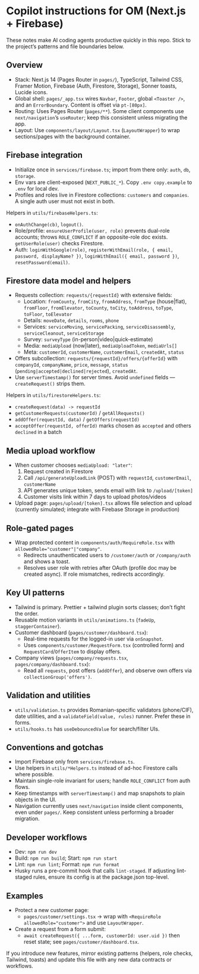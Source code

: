 # Copilot instructions for OM (Next.js + Firebase)

These notes make AI coding agents productive quickly in this repo. Stick to the project’s patterns and file boundaries below.

## Overview
- Stack: Next.js 14 (Pages Router in `pages/`), TypeScript, Tailwind CSS, Framer Motion, Firebase (Auth, Firestore, Storage), Sonner toasts, Lucide icons.
- Global shell: `pages/_app.tsx` wires `Navbar`, `Footer`, global `<Toaster />`, and an `ErrorBoundary`. Content is offset via `pt-[80px]`.
- Routing: Uses Pages Router (`pages/**`). Some client components use `next/navigation`’s `useRouter`; keep this consistent unless migrating the app.
- Layout: Use `components/layout/Layout.tsx` (`LayoutWrapper`) to wrap sections/pages with the background container.

## Firebase integration
- Initialize once in `services/firebase.ts`; import from there only: `auth`, `db`, `storage`.
- Env vars are client-exposed (`NEXT_PUBLIC_*`). Copy `.env copy.example` to `.env` for local dev.
- Profiles and roles live in Firestore collections: `customers` and `companies`. A single auth user must not exist in both.

Helpers in `utils/firebaseHelpers.ts`:
- `onAuthChange(cb)`, `logout()`.
- Role/profile: `ensureUserProfile(user, role)` prevents dual-role accounts; throws `ROLE_CONFLICT` if an opposite-role doc exists. `getUserRole(user)` checks Firestore.
- Auth: `loginWithGoogle(role)`, `registerWithEmail(role, { email, password, displayName? })`, `loginWithEmail({ email, password })`, `resetPassword(email)`.

## Firestore data model and helpers
- Requests collection: `requests/{requestId}` with extensive fields:
  - Location: `fromCounty`, `fromCity`, `fromAddress`, `fromType` (house|flat), `fromFloor`, `fromElevator`, `toCounty`, `toCity`, `toAddress`, `toType`, `toFloor`, `toElevator`
  - Details: `moveDate`, `details`, `rooms`, `phone`
  - Services: `serviceMoving`, `servicePacking`, `serviceDisassembly`, `serviceCleanout`, `serviceStorage`
  - Survey: `surveyType` (in-person|video|quick-estimate)
  - Media: `mediaUpload` (now|later), `mediaUploadToken`, `mediaUrls[]`
  - Meta: `customerId`, `customerName`, `customerEmail`, `createdAt`, `status`
- Offers subcollection: `requests/{requestId}/offers/{offerId}` with `companyId`, `companyName`, `price`, `message`, `status` (`pending|accepted|declined|rejected`), `createdAt`.
- Use `serverTimestamp()` for server times. Avoid `undefined` fields — `createRequest()` strips them.

Helpers in `utils/firestoreHelpers.ts`:
- `createRequest(data) -> requestId`
- `getCustomerRequests(customerId)` / `getAllRequests()`
- `addOffer(requestId, data)` / `getOffers(requestId)`
- `acceptOffer(requestId, offerId)` marks chosen as `accepted` and others `declined` in a batch

## Media upload workflow
- When customer chooses `mediaUpload: "later"`:
  1. Request created in Firestore
  2. Call `/api/generateUploadLink` (POST) with `requestId`, `customerEmail`, `customerName`
  3. API generates unique token, sends email with link to `/upload/[token]`
  4. Customer visits link within 7 days to upload photos/videos
- Upload page: `pages/upload/[token].tsx` allows file selection and upload (currently simulated; integrate with Firebase Storage in production)

## Role-gated pages
- Wrap protected content in `components/auth/RequireRole.tsx` with `allowedRole="customer"|"company"`.
  - Redirects unauthenticated users to `/customer/auth` or `/company/auth` and shows a toast.
  - Resolves user role with retries after OAuth (profile doc may be created async). If role mismatches, redirects accordingly.

## Key UI patterns
- Tailwind is primary. Prettier + tailwind plugin sorts classes; don’t fight the order.
- Reusable motion variants in `utils/animations.ts` (`fadeUp`, `staggerContainer`).
- Customer dashboard (`pages/customer/dashboard.tsx`):
  - Real-time requests for the logged-in user via `onSnapshot`.
  - Uses `components/customer/RequestForm.tsx` (controlled form) and `RequestCard`/`OfferItem` to display offers.
- Company views (`pages/company/requests.tsx`, `pages/company/dashboard.tsx`):
  - Read all `requests`, post offers (`addOffer`), and observe own offers via `collectionGroup('offers')`.

## Validation and utilities
- `utils/validation.ts` provides Romanian-specific validators (phone/CIF), date utilities, and a `validateField(value, rules)` runner. Prefer these in forms.
- `utils/hooks.ts` has `useDebouncedValue` for search/filter UIs.

## Conventions and gotchas
- Import Firebase only from `services/firebase.ts`.
- Use helpers in `utils/*Helpers.ts` instead of ad-hoc Firestore calls where possible.
- Maintain single-role invariant for users; handle `ROLE_CONFLICT` from auth flows.
- Keep timestamps with `serverTimestamp()` and map snapshots to plain objects in the UI.
- Navigation currently uses `next/navigation` inside client components, even under `pages/`. Keep consistent unless performing a broader migration.

## Developer workflows
- Dev: `npm run dev`
- Build: `npm run build`; Start: `npm run start`
- Lint: `npm run lint`; Format: `npm run format`
- Husky runs a pre-commit hook that calls `lint-staged`. If adjusting lint-staged rules, ensure its config is at the package.json top-level.

## Examples
- Protect a new customer page:
  - `pages/customer/settings.tsx` -> wrap with `<RequireRole allowedRole="customer">` and use `LayoutWrapper`.
- Create a request from a form submit:
  - `await createRequest({ ...form, customerId: user.uid })` then reset state; see `pages/customer/dashboard.tsx`.

If you introduce new features, mirror existing patterns (helpers, role checks, Tailwind, toasts) and update this file with any new data contracts or workflows.
